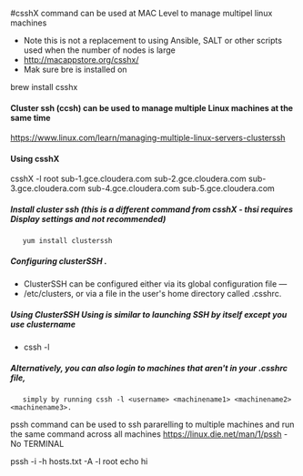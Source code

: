 #csshX command can be used at MAC Level to manage multipel linux machines 
  * Note this is not a replacement to using Ansible, SALT or other scripts used when the number of nodes is  large
  * http://macappstore.org/csshx/
  * Mak sure bre is installed on 

   brew install csshx 


#### Cluster ssh (ccsh) can be used to manage multiple Linux machines at the same time
  https://www.linux.com/learn/managing-multiple-linux-servers-clusterssh
  
  
#### Using csshX
csshX -l root sub-1.gce.cloudera.com sub-2.gce.cloudera.com sub-3.gce.cloudera.com sub-4.gce.cloudera.com sub-5.gce.cloudera.com




#####  Install cluster ssh (this is a different command from csshX - thsi requires Display settings and not recommended)
       yum install clusterssh

##### Configuring clusterSSH .  
  * ClusterSSH can be configured either via its global configuration file —    
  * /etc/clusters, or via a file in the user's home directory called .csshrc.   
  
##### Using ClusterSSH Using is similar to launching SSH by itself except you use clustername 
  * cssh -l <username> <clustername>
  
  
 ##### Alternatively, you can also login to machines that aren't in your .csshrc file, 
       simply by running cssh -l <username> <machinename1> <machinename2> <machinename3>.


 pssh command can be used to ssh pararelling to multiple machines and run the same command across all machines
 https://linux.die.net/man/1/pssh - No TERMINAL 
 
 pssh -i -h hosts.txt -A -l root echo hi
